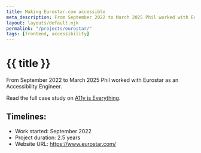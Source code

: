 ```yaml
---
title: Making Eurostar.com accessible
meta_description: From September 2022 to March 2025 Phil worked with Eurostar as a Web and Mobile Accessibility Engineer.
layout: layouts/default.njk
permalink: "/projects/eurostar/"
tags: [frontend, accessibility]
---
```


# {{ title }}

From September 2022 to March 2025 Phil worked with Eurostar as an Accessibility Engineer.

Read the full case study on [A11y is Everything](https://www.a11yiseverything.com/work/eurostar/).

## Timelines:

- Work started: September 2022
- Project duration: 2.5 years
- Website URL: https://www.eurostar.com/
